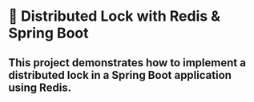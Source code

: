 # 🔐 Distributed Lock with Redis & Spring Boot

This project demonstrates how to implement a 
**distributed lock** in a 
**Spring Boot** application using **Redis**.
---
